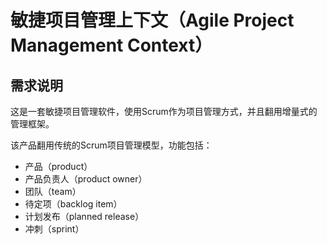 敏捷项目管理上下文（Agile Project Management Context）
=================================================

需求说明
------------

这是一套敏捷项目管理软件，使用Scrum作为项目管理方式，并且翻用增量式的管理框架。

该产品翻用传统的Scrum项目管理模型，功能包括：

- 产品（product）
- 产品负责人（product owner）
- 团队（team）
- 待定项（backlog item）
- 计划发布（planned release）
- 冲刺（sprint）